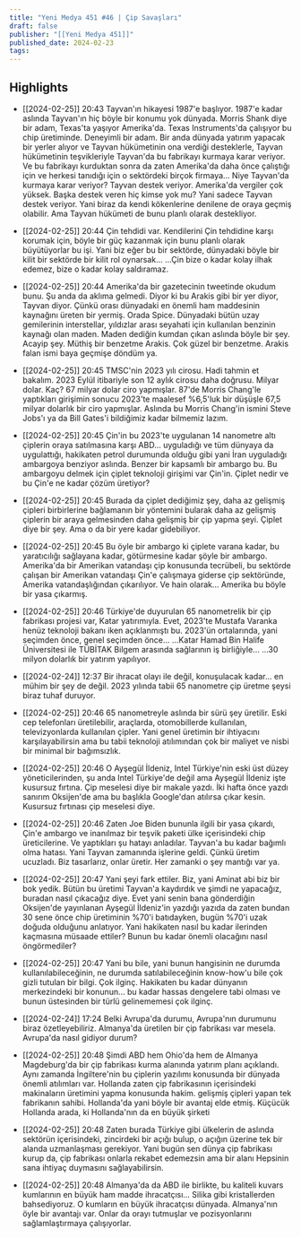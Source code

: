 ```yaml
---
title: "Yeni Medya 451 #46 | Çip Savaşları"
draft: false
publisher: "[[Yeni Medya 451]]"
published_date: 2024-02-23
tags:
---
```



## Highlights
* [[2024-02-25]] 20:43  Tayvan'ın hikayesi 1987'e başlıyor. 1987'e kadar aslında Tayvan'ın hiç böyle bir konumu yok dünyada. Morris Shank diye bir adam, Texas'ta yaşıyor Amerika'da. Texas Instruments'da çalışıyor bu chip üretiminde. Deneyimli bir adam. Bir anda dünyada yatırım yapacak bir yerler alıyor ve Tayvan hükümetinin ona verdiği desteklerle, Tayvan hükümetinin teşvikleriyle Tayvan'da bu fabrikayı kurmaya karar veriyor. Ve bu fabrikayı kurduktan sonra da zaten Amerika'da daha önce çalıştığı için ve herkesi tanıdığı için o sektördeki birçok firmaya... Niye Tayvan'da kurmaya karar veriyor? Tayvan destek veriyor. Amerika'da vergiler çok yüksek. Başka destek veren hiç kimse yok mu? Yani sadece Tayvan destek veriyor. Yani biraz da kendi kökenlerine denilene de oraya geçmiş olabilir. Ama Tayvan hükümeti de bunu planlı olarak destekliyor.

* [[2024-02-25]] 20:44  Çin tehdidi var. Kendilerini Çin tehdidine karşı korumak için, böyle bir güç kazanmak için bunu planlı olarak büyütüyorlar bu işi. Yani biz eğer bu bir sektörde, dünyadaki böyle bir kilit bir sektörde bir kilit rol oynarsak... ...Çin bize o kadar kolay ilhak edemez, bize o kadar kolay saldıramaz.

* [[2024-02-25]] 20:44  Amerika'da bir gazetecinin tweetinde okudum bunu. Şu anda da aklıma gelmedi. Diyor ki bu Arakis gibi bir yer diyor, Tayvan diyor. Çünkü orası dünyadaki en önemli ham maddesinin kaynağını üreten bir yermiş. Orada Spice. Dünyadaki bütün uzay gemilerinin interstellar, yıldızlar arası seyahati için kullanılan benzinin kaynağı olan maden. Maden dediğin kumdan çıkan aslında böyle bir şey. Acayip şey. Müthiş bir benzetme Arakis. Çok güzel bir benzetme. Arakis falan ismi baya geçmişe döndüm ya.

* [[2024-02-25]] 20:45  TMSC'nin 2023 yılı cirosu. Hadi tahmin et bakalım. 2023 Eylül itibariyle son 12 aylık cirosu daha doğrusu. Milyar dolar. Kaç? 67 milyar dolar ciro yapmışlar. 87'de Morris Chang'le yaptıkları girişimin sonucu 2023'te maalesef %6,5'luk bir düşüşle 67,5 milyar dolarlık bir ciro yapmışlar. Aslında bu Morris Chang'in ismini Steve Jobs'ı ya da Bill Gates'i bildiğimiz kadar bilmemiz lazım.

* [[2024-02-25]] 20:45  Çin'in bu 2023'te uygulanan 14 nanometre altı çiplerin oraya satılmasına karşı ABD... uyguladığı ve tüm dünyaya da uygulattığı, hakikaten petrol durumunda olduğu gibi yani İran uyguladığı ambargoya benziyor aslında. Benzer bir kapsamlı bir ambargo bu. Bu ambargoyu delmek için çiplet teknoloji girişimi var Çin'in. Çiplet nedir ve bu Çin'e ne kadar çözüm üretiyor?

* [[2024-02-25]] 20:45  Burada da çiplet dediğimiz şey, daha az gelişmiş çipleri birbirlerine bağlamanın bir yöntemini bularak daha az gelişmiş çiplerin bir araya gelmesinden daha gelişmiş bir çip yapma şeyi. Çiplet diye bir şey. Ama o da bir yere kadar gidebiliyor.

* [[2024-02-25]] 20:45  Bu öyle bir ambargo ki çiplete varana kadar, bu yaratıcılığı sağlayana kadar, götürmesine kadar şöyle bir ambargo. Amerika'da bir Amerikan vatandaşı çip konusunda tecrübeli, bu sektörde çalışan bir Amerikan vatandaşı Çin'e çalışmaya giderse çip sektöründe, Amerika vatandaşlığından çıkarılıyor. Ve hain olarak... Amerika bu böyle bir yasa çıkarmış.

* [[2024-02-25]] 20:46  Türkiye'de duyurulan 65 nanometrelik bir çip fabrikası projesi var, Katar yatırımıyla. Evet, 2023'te Mustafa Varanka henüz teknoloji bakanı iken açıklanmıştı bu. 2023'ün ortalarında, yani seçimden önce, genel seçimden önce... ...Katar Hamad Bin Halife Üniversitesi ile TÜBİTAK Bilgem arasında sağlarının iş birliğiyle... ...30 milyon dolarlık bir yatırım yapılıyor.

* [[2024-02-24]] 12:37  Bir ihracat olayı ile değil, konuşulacak kadar... en mühim bir şey de değil. 2023 yılında tabii 65 nanometre çip üretme şeysi biraz tuhaf duruyor.

* [[2024-02-25]] 20:46  65 nanometreyle aslında bir sürü şey üretilir. Eski cep telefonları üretilebilir, araçlarda, otomobillerde kullanılan, televizyonlarda kullanılan çipler. Yani genel üretimin bir ihtiyacını karşılayabilirsin ama bu tabii teknoloji atılımından çok bir maliyet ve nisbi bir minimal bir bağımsızlık.

* [[2024-02-25]] 20:46  O Ayşegül İldeniz, Intel Türkiye'nin eski üst düzey yöneticilerinden, şu anda Intel Türkiye'de değil ama Ayşegül İldeniz işte kusursuz fırtına. Çip meselesi diye bir makale yazdı. İki hafta önce yazdı sanırım Oksijen'de ama bu başlıkla Google'dan atılırsa çıkar kesin. Kusursuz fırtınası çip meselesi diye.

* [[2024-02-25]] 20:46  Zaten Joe Biden bununla ilgili bir yasa çıkardı, Çin'e ambargo ve inanılmaz bir teşvik paketi ülke içerisindeki chip üreticilerine. Ve yaptıkları şu hatayı anladılar. Tayvan'a bu kadar bağımlı olma hatası. Yani Tayvan zamanında işlerine geldi. Çünkü üretim ucuzladı. Biz tasarlarız, onlar üretir. Her zamanki o şey mantığı var ya.

* [[2024-02-25]] 20:47  Yani şeyi fark ettiler. Biz, yani Aminat abi biz bir bok yedik. Bütün bu üretimi Tayvan'a kaydırdık ve şimdi ne yapacağız, buradan nasıl çıkacağız diye. Evet yani senin bana gönderdiğin Oksijen'de yayınlanan Ayşegül İldeniz'in yazdığı yazıda da zaten bundan 30 sene önce chip üretiminin %70'i batıdayken, bugün %70'i uzak doğuda olduğunu anlatıyor. Yani hakikaten nasıl bu kadar ilerinden kaçmasına müsaade ettiler? Bunun bu kadar önemli olacağını nasıl öngörmediler?

* [[2024-02-25]] 20:47  Yani bu bile, yani bunun hangisinin ne durumda kullanılabileceğinin, ne durumda satılabileceğinin know-how'u bile çok gizli tutulan bir bilgi. Çok ilginç. Hakikaten bu kadar dünyanın merkezindeki bir konunun... bu kadar hassas dengelere tabi olması ve bunun üstesinden bir türlü gelinememesi çok ilginç.

* [[2024-02-24]] 17:24  Belki Avrupa'da durumu, Avrupa'nın durumunu biraz özetleyebiliriz. Almanya'da üretilen bir çip fabrikası var mesela. Avrupa'da nasıl gidiyor durum?

* [[2024-02-25]] 20:48  Şimdi ABD hem Ohio'da hem de Almanya Magdeburg'da bir çip fabrikası kurma alanında yatırım planı açıklandı. Aynı zamanda İngiltere'nin bu çiplerin yazılımı konusunda bir dünyada önemli atılımları var. Hollanda zaten çip fabrikasının içerisindeki makinaların üretimini yapma konusunda hakim. gelişmiş çipleri yapan tek fabrikanın sahibi. Hollanda'da yani böyle bir avantaj elde etmiş. Küçücük Hollanda arada, ki Hollanda'nın da en büyük şirketi

* [[2024-02-25]] 20:48  Zaten burada Türkiye gibi ülkelerin de aslında sektörün içerisindeki, zincirdeki bir açığı bulup, o açığın üzerine tek bir alanda uzmanlaşması gerekiyor. Yani bugün sen dünya çip fabrikası kurup da, çip fabrikası onlarla rekabet edemezsin ama bir alanı Hepsinin sana ihtiyaç duymasını sağlayabilirsin.

* [[2024-02-25]] 20:48  Almanya'da da ABD ile birlikte, bu kaliteli kuvars kumlarının en büyük ham madde ihracatçısı... Silika gibi kristallerden bahsediyoruz. O kumların en büyük ihracatçısı dünyada. Almanya'nın öyle bir avantajı var. Onlar da orayı tutmuşlar ve pozisyonlarını sağlamlaştırmaya çalışıyorlar.


